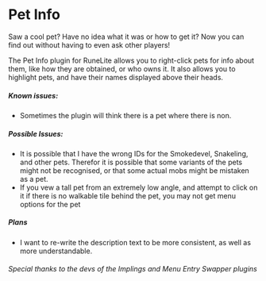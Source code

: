 # Pet Info
Saw a cool pet? Have no idea what it was or how to get it?
Now you can find out without having to even ask other players!

The Pet Info plugin for RuneLite allows you to right-click pets for info about them,
like how they are obtained, or who owns it.
It also allows you to highlight pets, and have their names displayed above their heads.

##### Known issues:
* Sometimes the plugin will think there is a pet where there is non. 

##### Possible Issues:
* It is possible that I have the wrong IDs for the Smokedevel, Snakeling, and other pets.
Therefor it is possible that some variants of the pets might not be recognised,
or that some actual mobs might be mistaken as a pet.
* If you vew a tall pet from an extremely low angle, and attempt to click on it
  if there is no walkable tile behind the pet, you may not get menu options
  for the pet 

##### Plans
* I want to re-write the description text to be more consistent, as well as more understandable.

###### Special thanks to the devs of the Implings and Menu Entry Swapper plugins
